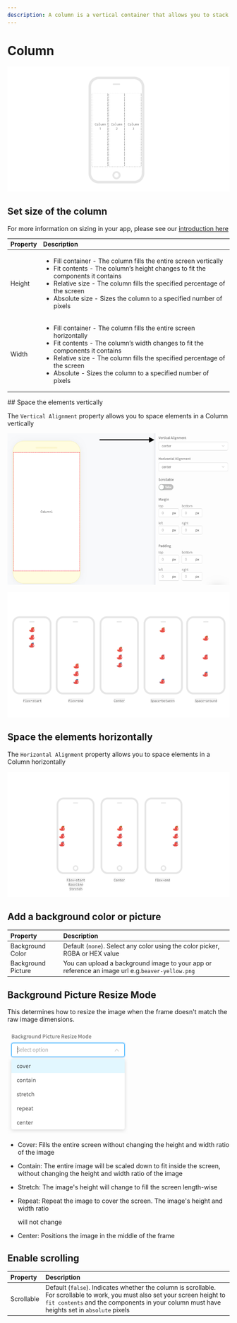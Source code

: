 ```yaml
---
description: A column is a vertical container that allows you to stack components.
---
```


# Column

![](.gitbook/assets/thunkable-documentation-exhibits-65.png)

## Set size of the column

For more information on sizing in your app, please see our [introduction here​](intro-to-sizing.md)

<table>
  <thead>
    <tr>
      <th style="text-align:left"><b>Property</b>
      </th>
      <th style="text-align:left"><b>Description</b>
      </th>
    </tr>
  </thead>
  <tbody>
    <tr>
      <td style="text-align:left">Height</td>
      <td style="text-align:left">
        <ul>
          <li>Fill container - The column fills the entire screen vertically</li>
          <li>Fit contents - The column&#x2019;s height changes to fit the components
            it contains</li>
          <li>Relative size - The column fills the specified percentage of the screen</li>
          <li>Absolute size - Sizes the column to a specified number of pixels</li>
        </ul>
      </td>
    </tr>
    <tr>
      <td style="text-align:left">Width</td>
      <td style="text-align:left">
        <ul>
          <li>Fill container - The column fills the entire screen horizontally</li>
          <li>Fit contents - The column&#x2019;s width changes to fit the components
            it contains</li>
          <li>Relative size - The column fills the specified percentage of the screen</li>
          <li>Absolute - Sizes the column to a specified number of pixels</li>
        </ul>
      </td>
    </tr>
  </tbody>
</table>## Space the elements vertically

The `Vertical Alignment` property allows you to space elements in a Column vertically

![](.gitbook/assets/image.png)

![](.gitbook/assets/column-fig-2.png)

## Space the elements horizontally

The `Horizontal Alignment` property allows you to space elements in a Column horizontally

![](.gitbook/assets/thunkable-documentation-exhibits-66.png)

## Add a background color or picture

| Property | Description |
| :--- | :--- |
| Background Color | Default \(`none`\). Select any color using the color picker, RGBA or HEX value |
| Background Picture | You can upload a background image to your app or reference an image url e.g.`beaver-yellow.png` |

## Background Picture Resize Mode

This determines how to resize the image when the frame doesn't match the raw image dimensions.

![](.gitbook/assets/image%20%2846%29.png)

* Cover: Fills the entire screen without changing the height and width ratio of the image 
* Contain: The entire image will be scaled down to fit inside the screen, without changing the height and width ratio of the image 
* Stretch: The image's height will change to fill the screen length-wise 
* Repeat: Repeat the image to cover the screen. The image's height and width ratio

   will not change    

* Center: Positions the image in the middle of the frame

## Enable scrolling

| Property | Description |
| :--- | :--- |
| Scrollable | Default \(`false`\). Indicates whether the column is scrollable. For scrollable to work, you must also set your screen height to `fit contents`  and the components in your column must have heights set in `absolute` pixels |


